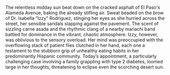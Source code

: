 The relentless midday sun beat down on the cracked asphalt of El Paso's Alameda Avenue, baking the already stifling air.  Sweat beaded on the brow of Dr. Isabella “Izzy” Rodriguez, stinging her eyes as she hurried across the street, her sensible sandals slapping against the pavement.  The scent of sizzling carne asada and the rhythmic clang of a nearby mariachi band battled for dominance in the vibrant, chaotic atmosphere.  Izzy, however, was oblivious to the sensory overload.  Her mind was preoccupied with the overflowing stack of patient files clutched in her hand, each one a testament to the stubborn grip of unhealthy eating habits in her predominantly Hispanic community.  Today’s appointment, a particularly challenging case involving a family grappling with type 2 diabetes, loomed large in her thoughts, threatening to eclipse even the scorching desert sun.
